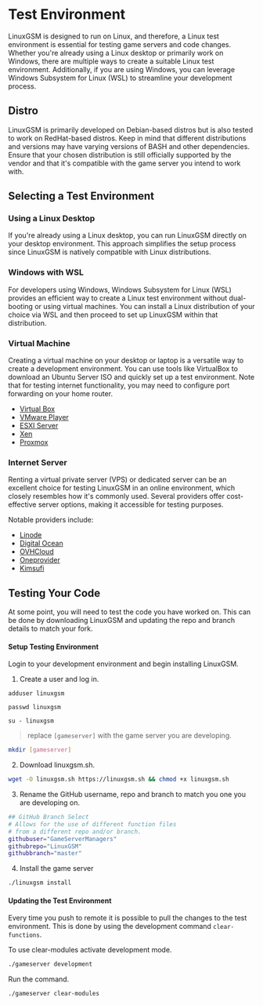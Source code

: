 # Test Environment

LinuxGSM is designed to run on Linux, and therefore, a Linux test environment is essential for testing game servers and code changes. Whether you're already using a Linux desktop or primarily work on Windows, there are multiple ways to create a suitable Linux test environment. Additionally, if you are using Windows, you can leverage Windows Subsystem for Linux (WSL) to streamline your development process.

## Distro

LinuxGSM is primarily developed on Debian-based distros but is also tested to work on RedHat-based distros. Keep in mind that different distributions and versions may have varying versions of BASH and other dependencies. Ensure that your chosen distribution is still officially supported by the vendor and that it's compatible with the game server you intend to work with.

## Selecting a Test Environment

### **Using a Linux Desktop**

If you're already using a Linux desktop, you can run LinuxGSM directly on your desktop environment. This approach simplifies the setup process since LinuxGSM is natively compatible with Linux distributions.

### **Windows with WSL**

For developers using Windows, Windows Subsystem for Linux (WSL) provides an efficient way to create a Linux test environment without dual-booting or using virtual machines. You can install a Linux distribution of your choice via WSL and then proceed to set up LinuxGSM within that distribution.

### Virtual Machine

Creating a virtual machine on your desktop or laptop is a versatile way to create a development environment. You can use tools like VirtualBox to download an Ubuntu Server ISO and quickly set up a test environment. Note that for testing internet functionality, you may need to configure port forwarding on your home router.

* [Virtual Box](https://www.virtualbox.org/)
* [VMware Player](https://www.vmware.com/uk/products/workstation-player.html)
* [ESXI Server](https://www.vmware.com/uk/products/esxi-and-esx.html)
* [Xen](https://xenproject.org/)
* [Proxmox](https://www.proxmox.com/)

### Internet Server

Renting a virtual private server (VPS) or dedicated server can be an excellent choice for testing LinuxGSM in an online environment, which closely resembles how it's commonly used. Several providers offer cost-effective server options, making it accessible for testing purposes.

Notable providers include:

* [Linode](https://linode.com/)
* [Digital Ocean](https://www.digitalocean.com/)
* [OVHCloud](https://ovhcloud.com)
* [Oneprovider](https://oneprovider.com/)
* [Kimsufi](https://www.kimsufi.com/)

## **Testing Your Code**

At some point, you will need to test the code you have worked on. This can be done by downloading LinuxGSM and updating the repo and branch details to match your fork.

#### Setup Testing Environment

Login to your development environment and begin installing LinuxGSM.

1. Create a user and log in.

```
adduser linuxgsm
```

```
passwd linuxgsm
```

```
su - linuxgsm
```

> replace `[gameserver]` with the game server you are developing.

```bash
mkdir [gameserver] 
```

2. Download linuxgsm.sh.

```bash
wget -O linuxgsm.sh https://linuxgsm.sh && chmod +x linuxgsm.sh
```

3. Rename the GitHub username, repo and branch to match you one you are developing on.

```bash
## GitHub Branch Select
# Allows for the use of different function files
# from a different repo and/or branch.
githubuser="GameServerManagers"
githubrepo="LinuxGSM"
githubbranch="master"
```

4. Install the game server

```bash
./linuxgsm install
```

#### Updating the Test Environment

Every time you push to remote it is possible to pull the changes to the test environment. This is done by using the development command `clear-functions`.

To use clear-modules activate development mode.

```bash
./gameserver development
```

Run the command.

```bash
./gameserver clear-modules
```
